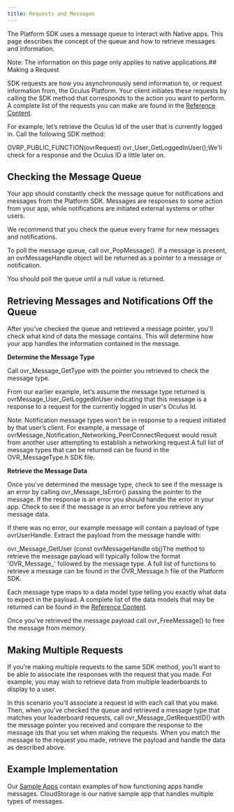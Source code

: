 ```yaml
---
title: Requests and Messages
---
```

The Platform SDK uses a message queue to interact with Native apps. This page describes the concept of the queue and how to retrieve messages and information.

Note: The information on this page only applies to native applications.## Making a Request

SDK requests are how you asynchronously send information to, or request information from, the Oculus Platform. Your client initiates these requests by calling the SDK method that corresponds to the action you want to perform. A complete list of the requests you can make are found in the [Reference Content](/documentation/platform/latest/concepts/book-reference/ "The Platform SDK developer reference contains a complete list of the Platform SDK headers, functions, and data structures.").

For example, let’s retrieve the Oculus Id of the user that is currently logged in. Call the following SDK method:

OVRP\_PUBLIC\_FUNCTION(ovrRequest) ovr\_User\_GetLoggedInUser();We'll check for a response and the Oculus ID a little later on. 

## Checking the Message Queue

Your app should constantly check the message queue for notifications and messages from the Platform SDK. Messages are responses to some action from your app, while notifications are initiated external systems or other users. 

We recommend that you check the queue every frame for new messages and notifications.

To poll the message queue, call ovr\_PopMessage(). If a message is present, an ovrMessageHandle object will be returned as a pointer to a message or notification.

You should poll the queue until a null value is returned.

## Retrieving Messages and Notifications Off the Queue

After you’ve checked the queue and retrieved a message pointer, you'll check what kind of data the message contains. This will determine how your app handles the information contained in the message.

**Determine the Message Type**

Call ovr\_Message\_GetType with the pointer you retrieved to check the message type.

From our earlier example, let's assume the message type returned is ovrMessage\_User\_GetLoggedInUser indicating that this message is a response to a request for the currently logged in user's Oculus Id.

Note: Notification message types won’t be in response to a request initiated by that user’s client. For example, a message of ovrMessage\_Notification\_Networking\_PeerConnectRequest would result from another user attempting to establish a networking request.A full list of message types that can be returned can be found in the OVR\_MessageType.h SDK file.

**Retrieve the Message Data**

Once you've determined the message type, check to see if the message is an error by calling ovr\_Message\_IsError() passing the pointer to the message. If the response is an error you should handle the error in your app. Check to see if the message is an error before you retrieve any message data. 

If there was no error, our example message will contain a payload of type ovrUserHandle. Extract the payload from the message handle with:

ovr\_Message\_GetUser (const ovrMessageHandle obj)The method to retrieve the message payload will typically follow the format 'OVR\_Message\_' followed by the message type. A full list of functions to retrieve a message can be found in the OVR\_Message.h file of the Platform SDK. 

Each message type maps to a data model type telling you exactly what data to expect in the payload. A complete list of the data models that may be returned can be found in the [Reference Content](/documentation/platform/latest/concepts/book-reference/ "The Platform SDK developer reference contains a complete list of the Platform SDK headers, functions, and data structures.").

Once you’ve retrieved the message payload call ovr\_FreeMessage() to free the message from memory.

## Making Multiple Requests

If you’re making multiple requests to the same SDK method, you’ll want to be able to associate the responses with the request that you made. For example, you may wish to retrieve data from multiple leaderboards to display to a user.

In this scenario you’ll associate a request id with each call that you make. Then, when you’ve checked the queue and retrieved a message type that matches your leaderboard requests, call ovr\_Message\_GetRequestID() with the message pointer you received and compare the response to the message ids that you set when making the requests. When you match the message to the request you made, retrieve the payload and handle the data as described above.

## Example Implementation

Our [Sample Apps](/documentation/platform/latest/concepts/book-sampleapp/) contain examples of how functioning apps handle messages. CloudStorage is our native sample app that handles multiple types of messages. 

